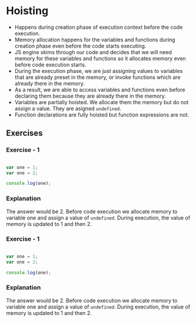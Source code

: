 # Hoisting

- Happens during creation phase of execution context before the code execution.
- Memory allocation happens for the variables and functions during creation phase even before the code starts executing.
- JS engine skims through our code and decides that we will need memory for these variables and functions so it allocates memory even before code execution starts.
- During the execution phase, we are just assigning values to variables that are already preset in the memory, or invoke functions which are already there in the memory.
- As a result, we are able to access variables and functions even before declaring them because they are already there in the memory.
- Variables are partially hoisted. We allocate them the memory but do not assign a value. They are asigned `undefined`.
- Function declarations are fully hoisted but function expressions are not.

## Exercises

### Exercise - 1

```javascript

var one = 1;
var one = 2;

console.log(one);

```
### Explanation

The answer would be 2. Before code execution we allocate memory to variable one and assign a value of `undefined`. During execution, the value of memory is updated to 1 and then 2.


### Exercise - 1

```javascript

var one = 1;
var one = 2;

console.log(one);

```
### Explanation

The answer would be 2. Before code execution we allocate memory to variable one and assign a value of `undefined`. During execution, the value of memory is updated to 1 and then 2.

